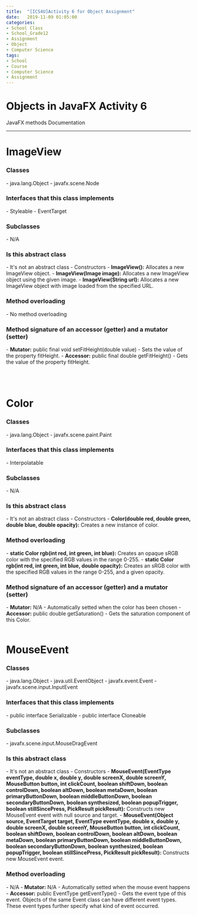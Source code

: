 ```yaml
---
title:  "[ICS4U]Activity 6 for Object Assignment"
date:   2019-11-09 01:05:00
categories:
- School Class
- School_Grade12
- Assignment
- Object
- Computer Science
tags:
- School
- Course
- Computer Science
- Assignment
---
```

<h1>Objects in JavaFX Activity 6</h1>

JavaFX methods Documentation
<hr>

<h1>ImageView</h1>
<h3>Classes</h3>
<p>
- java.lang.Object
- javafx.scene.Node
<h3>Interfaces that this class implements</h3>
- Styleable
- EventTarget
<h3>Subclasses</h3>
- N/A
<h3>Is this abstract class</h3>
- It's not an abstract class
- Constructors
    - <b>ImageView():</b> Allocates a new ImageView object.
    - <b>ImageView(Image image):</b> Allocates a new ImageView object using the given image.
    - <b>ImageView(String url):</b> Allocates a new ImageView object with image loaded from the specified URL.
<h3>Method overloading</h3>
- No method overloading
<h3>Method signature of an accessor (getter) and a mutator (setter)</h3>
- <b>Mutator:</b> public final void setFitHeight(double value)
    - Sets the value of the property fitHeight.
- <b>Accessor:</b> public final double getFitHeight()
    - Gets the value of the property fitHeight.
</p>
<br>
<br>

<h1>Color</h1>
<h3>Classes</h3>
- java.lang.Object
- javafx.scene.paint.Paint
<h3>Interfaces that this class implements</h3>
- Interpolatable<Color>
<h3>Subclasses</h3>
- N/A
<h3>Is this abstract class</h3>
- It's not an abstract class
- Constructors
   - <b>Color(double red, double green, double blue, double opacity):</b> Creates a new instance of color.
<h3>Method overloading</h3>
- <b>static Color rgb(int red, int green, int blue):</b> Creates an opaque sRGB color with the specified RGB values in the range 0-255.
- <b>static Color rgb(int red, int green, int blue, double opacity):</b> Creates an sRGB color with the specified RGB values in the range 0-255, and a given opacity.
<h3>Method signature of an accessor (getter) and a mutator (setter)</h3>
- <b>Mutator:</b> N/A
    - Automatically setted when the color has been chosen
- <b>Accessor:</b> public double getSaturation()
    - Gets the saturation component of this Color.
<br>
<br>

# MouseEvent<br>
<h3>Classes</h3>
- java.lang.Object
- java.util.EventObject
- javafx.event.Event
- javafx.scene.input.InputEvent
<h3>Interfaces that this class implements</h3>
- public interface Serializable
- public interface Cloneable
<h3>Subclasses</h3>
- javafx.scene.input.MouseDragEvent
<h3>Is this abstract class</h3>
- It's not an abstract class
- Constructors
   - <b>MouseEvent(EventType<? extends MouseEvent> eventType, double x, double y, double screenX, double screenY, MouseButton button, int clickCount, boolean shiftDown, boolean controlDown, boolean altDown, boolean metaDown, boolean primaryButtonDown, boolean middleButtonDown, boolean secondaryButtonDown, boolean synthesized, boolean popupTrigger, boolean stillSincePress, PickResult pickResult):</b> Constructs new MouseEvent event with null source and target.
   - <b>MouseEvent(Object source, EventTarget target, EventType<? extends MouseEvent> eventType, double x, double y, double screenX, double screenY, MouseButton button, int clickCount, boolean shiftDown, boolean controlDown, boolean altDown, boolean metaDown, boolean primaryButtonDown, boolean middleButtonDown, boolean secondaryButtonDown, boolean synthesized, boolean popupTrigger, boolean stillSincePress, PickResult pickResult): </b>Constructs new MouseEvent event.
<h3>Method overloading</h3>
- N/A
- <b>Mutator:</b> N/A
    - Automatically setted when the mouse event happens
- <b>Accessor:</b> public EventType<? extends MouseEvent> getEventType()
    - Gets the event type of this event. Objects of the same Event class can have different event types. These event types further specify what kind of event occurred.
<br>
<br>

